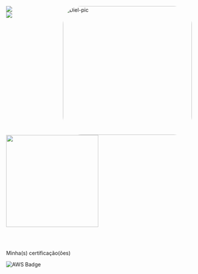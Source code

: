<div>
  <img align="right" alt="Diel-pic" height="350" style="border-radius:50px;" src="https://i.imgur.com/CCQp8Jb.png">
  <img heigth="180em" src="https://github-readme-stats.vercel.app/api?username=torugah&show_icons=true&theme=algolia&include_all_commits=true&count_private=true" /></br>
  <img heigth="180em" src="https://github-readme-stats.vercel.app/api/top-langs/?username=torugah&layout=compact&langs_count=16&theme=darcula"/>
</div>

<div>
	<img height="250cm" src="https://github-readme-stats.vercel.app/api/top-langs/?username=torugah&layout-compact&langs_count=10000&theme=dark"/>
</div>

</br></br><p>Minha(s) certificação(ões)</p>

![AWS Badge](https://images.credly.com/size/110x110/images/00634f82-b07f-4bbd-a6bb-53de397fc3a6/image.png)






